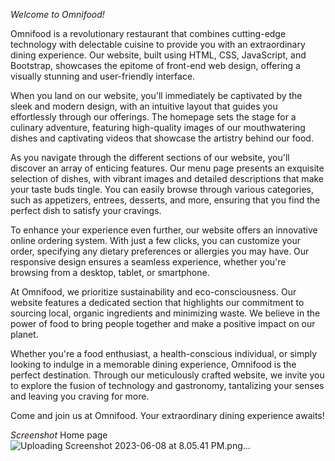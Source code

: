 *Welcome to Omnifood!*

Omnifood is a revolutionary restaurant that combines cutting-edge technology with delectable cuisine to provide you with an extraordinary dining experience. Our website, built using HTML, CSS, JavaScript, and Bootstrap, showcases the epitome of front-end web design, offering a visually stunning and user-friendly interface.

When you land on our website, you'll immediately be captivated by the sleek and modern design, with an intuitive layout that guides you effortlessly through our offerings. The homepage sets the stage for a culinary adventure, featuring high-quality images of our mouthwatering dishes and captivating videos that showcase the artistry behind our food.

As you navigate through the different sections of our website, you'll discover an array of enticing features. Our menu page presents an exquisite selection of dishes, with vibrant images and detailed descriptions that make your taste buds tingle. You can easily browse through various categories, such as appetizers, entrees, desserts, and more, ensuring that you find the perfect dish to satisfy your cravings.

To enhance your experience even further, our website offers an innovative online ordering system. With just a few clicks, you can customize your order, specifying any dietary preferences or allergies you may have. Our responsive design ensures a seamless experience, whether you're browsing from a desktop, tablet, or smartphone.

At Omnifood, we prioritize sustainability and eco-consciousness. Our website features a dedicated section that highlights our commitment to sourcing local, organic ingredients and minimizing waste. We believe in the power of food to bring people together and make a positive impact on our planet.

Whether you're a food enthusiast, a health-conscious individual, or simply looking to indulge in a memorable dining experience, Omnifood is the perfect destination. Through our meticulously crafted website, we invite you to explore the fusion of technology and gastronomy, tantalizing your senses and leaving you craving for more.

Come and join us at Omnifood. Your extraordinary dining experience awaits!

*Screenshot*
Home page 
![Uploading Screenshot 2023-06-08 at 8.05.41 PM.png…]()
